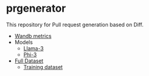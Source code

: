 # prgenerator
This repository for Pull request generation based on Diff.

- [Wandb metrics](https://wandb.ai/samoed-roman/PRGen)
- Models
  - [Llama-3](https://huggingface.co/Samoed/PRGen-llama-3-8b-Instruct-bnb-4bit-4bit-LoRA)
  - [Phi-3](https://huggingface.co/Samoed/PRGen-Phi-3-mini-4k-instruct-4bit-LoRA)
- [Full Dataset](https://huggingface.co/datasets/Samoed/PRGen)
  - [Training dataset](https://huggingface.co/datasets/Samoed/PRGenSelected)
